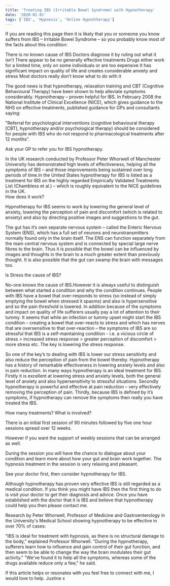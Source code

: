 ```yaml
---
title: 'Treating IBS (Irritable Bowel Syndrome) with Hypnotherapy'
date: '2020-01-01'
tags: ['IBS', 'Hypnosis', 'Online Hypnotherapy']
---
```

If you are reading this page then it is likely that you or someone you know suffers from IBS – Irritable Bowel Syndrome – so you probably know most of the facts about this condition:
      
There is no known cause of IBS
Doctors diagnose it by ruling out what it isn’t
There appear to be no generally effective treatments
Drugs either work for a limited time, only on some individuals or are too expensive 
It has significant impact on quality of life and creates considerable anxiety and stress
Most doctors really don’t know what to do with it
    

The good news is that hypnotherapy, relaxation training and CBT (Cognitive Behavioural Therapy) have been shown to help alleviate symptoms considerably.
Hypnotherapy – proven helpful for IBS. In February 2008 the National Institute of Clinical Excellence (NICE), which gives guidance to the NHS on effective treatments, published guidance for GPs and consultants saying:

"Referral for psychological interventions (cognitive behavioural therapy [CBT], hypnotherapy and/or psychological therapy) should be considered for people with IBS who do not respond to pharmacological treatments after 12 months".

Ask your GP to refer you for IBS hypnotherapy.

In the UK research conducted by Professor Peter Whorwell of Manchester University has demonstrated high levels of effectiveness, helping all the symptoms of IBS – and those improvements being sustained over long periods of time.In the United States hypnotherapy for IBS is listed as a treatment for IBS on the highly regarded Empirically Validated Treatments List (Chambless et al.) – which is roughly equivalent to the NICE guidelines in the UK.<br>
How does it work?

Hypnotherapy for IBS seems to work by lowering the general level of anxiety, lowering the perception of pain and discomfort (which is related to anxiety) and also by directing positive images and suggestions to the gut.

The gut has it’s own separate nervous system – called the Enteric Nervous System (ENS), which has a full set of neurons and neurotransmitters normally found only in the brain itself. The ENS can function separately from the main central nervous system and is connected by special large nerve fibres to the brain. Thus it is possible that the bowel can be influenced by images and thoughts in the brain to a much greater extent than previously thought. It is also possible that the gut can swamp the brain with messages too.

Is Stress the cause of IBS?

No-one knows the cause of IBS.However it is always useful to distinguish between what started a condition and why the condition continues. People with IBS have a bowel that over-responds to stress (so instead of simply emptying the bowel when stressed it spasms) and also is hypersensitive and so the pain threshold is lowered. In addition because of the symptoms and impact on quality of life sufferers usually pay a lot of attention to their tummy.
It seems that while an infection or tummy upset might start the IBS condition – creating a bowel that over-reacts to stress and which has nerves that are oversensitive to that over-reaction – the symptoms of IBS are so stressful that IBS is a self-maintaining condition - i.e. a vicious circle of stress > increased stress response > greater perception of discomfort > more stress etc. The key is lowering the stress response.

So one of the key’s to dealing with IBS is lower our stress sensitivity and also reduce the perception of pain from the bowel thereby. Hypnotherapy has a history of remarkable effectiveness in lowering anxiety levels and also in pain reduction. In many ways hypnotherapy is an ideal treatment for IBS. Firstly it is excellent at lowering stress and anxiety levels, both the general level of anxiety and also hypersensitivity to stressful situations. Secondly hypnotherapy is powerful and effective at pain reduction – very effectively removing the perception of pain. Thirdly, because IBS is defined by it’s symptoms, if hypnotherapy can remove the symptoms then really you have treated the IBS.

How many treatments? What is involved?

There is an initial first session of 90 minutes followed by five one hour sessions spread over 12 weeks.

However if you want the support of weekly sessions that can be arranged as well.

During the session you will have the chance to dialogue about your condition and learn more about how your gut and brain work together. The hypnosis treatment in the session is very relaxing and pleasant.

See your doctor first, then consider hypnotherapy for IBS.

Although hypnotherapy has proven very effective IBS is still regarded as a medical condition. If you think you might have IBS then the first thing to do is visit your doctor to get their diagnosis and advice. Once you have established with the doctor that it is IBS and believe that hypnotherapy could help you then please contact me.

Research by Peter Whorwell, Professor of Medicine and Gastroenterology in the University's Medical School showing hypnotherapy to be effective in over 70% of cases:

"IBS is ideal for treatment with hypnosis, as there is no structural damage to the body," explained Professor Whorwell. "During the hypnotherapy, sufferers learn how to influence and gain control of their gut function, and then seem to be able to change the way the brain modulates their gut activity."
"We've found it to help all the symptoms, whereas some of the drugs available reduce only a few," he said.

If this article helps or resonates with you feel free to connect with me, I would love to help. Justine x